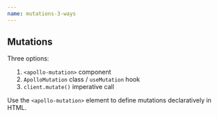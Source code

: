 ```yaml
---
name: mutations-3-ways
---
```


## Mutations

Three options:

<section style="padding-left:1em;">

1. `<apollo-mutation>` component
2. `ApolloMutation` class / `useMutation` hook
3. `client.mutate()` imperative call

</section>

<div reveal>

Use the `<apollo-mutation>` element to define mutations declaratively in HTML.

</div>
